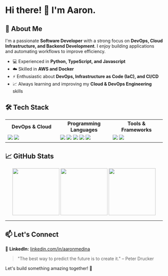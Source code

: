 # Hi there! 👋 I'm Aaron.

<h2>🚀 About Me</h2>
<p>I'm a passionate <b>Software Developer</b> with a strong focus on <b>DevOps, Cloud Infrastructure, and Backend Development</b>. I enjoy building applications and automating workflows to improve efficiency.</p>
<ul>
    <li>💻 Experienced in <b> Python, TypeScript, and Javascript</b></li>
    <li>☁️ Skilled in <b>AWS and Docker</b></li>
    <li>⚡ Enthusiastic about <b>DevOps, Infrastructure as Code (IaC), and CI/CD</b></li>
    <li>📈 Always learning and improving my <b>Cloud & DevOps Engineering</b> skills</li>
</ul>

## 🛠️ Tech Stack
<div width="100%" align="center">
    <table>
    <tr>
        <td align="center" width="33.33%"><b>DevOps & Cloud</b></td>
        <td align="center" width="33.33%"><b>Programming Languages</b></td>
        <td align="center" width="33.33%"><b>Tools & Frameworks</b></td>
    </tr>
    <tr>
        <td width="33.33%">
            <img src="https://img.shields.io/badge/AWS-232F3E?style=for-the-badge&logo=amazonaws&logoColor=white" />
            <img src="https://img.shields.io/badge/Docker-2496ED?style=for-the-badge&logo=docker&logoColor=white" />
        </td>
        <td width="33.33%">
            <img src="https://img.shields.io/badge/JavaScript-F7DF1E?style=for-the-badge&logo=javascript&logoColor=black" />
            <img src="https://img.shields.io/badge/TypeScript-3178C6?style=for-the-badge&logo=typescript&logoColor=white" />
            <img src="https://img.shields.io/badge/Python-3776AB?style=for-the-badge&logo=python&logoColor=white" />
            <img src="https://img.shields.io/badge/Bash-4EAA25?style=for-the-badge&logo=gnu-bash&logoColor=white" />
            <img src="https://img.shields.io/badge/PHP-777BB4?style=for-the-badge&logo=php&logoColor=white" />
        </td>
        <td width="33.33%">
            <img src="https://img.shields.io/badge/Node.js-339933?style=for-the-badge&logo=nodedotjs&logoColor=white" />
            <img src="https://img.shields.io/badge/Next.js-000000?style=for-the-badge&logo=nextdotjs&logoColor=white" />
        </td>
    </tr>
    </table>
</div>


## 📈 GitHub Stats
<div align="center">
    <img src="https://github-readme-streak-stats.herokuapp.com/?user=aaronmedina-dev&theme=radical" height="150" alt="" />
    <img src="https://github-readme-stats.vercel.app/api?username=aaronmedina-dev&show_icons=true&theme=radical" height="150" alt=""/>
    <img src="https://github-readme-stats.vercel.app/api/top-langs/?username=aaronmedina-dev&layout=compact&theme=radical" height="150" alt=""/>
</div>
<table>

---

## 📫 Let's Connect
💼 <b>LinkedIn:</b> <a href="https://linkedin.com/in/aaronmedina">linkedin.com/in/aaronmedina</a>

> "The best way to predict the future is to create it." – Peter Drucker

Let's build something amazing together! 🚀

